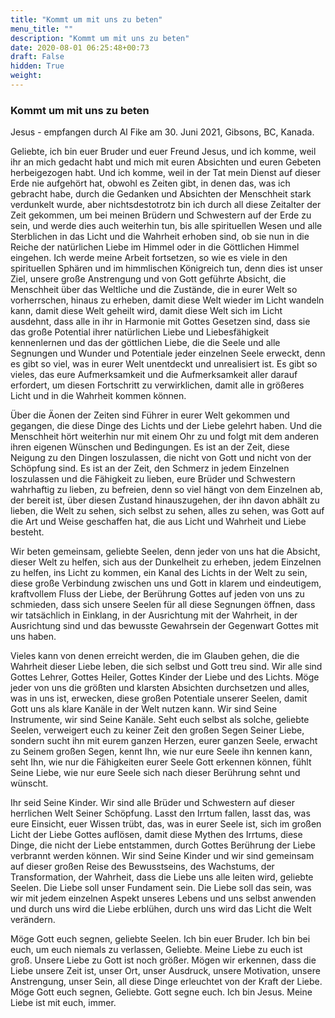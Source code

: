 ```yaml
---
title: "Kommt um mit uns zu beten"
menu_title: ""
description: "Kommt um mit uns zu beten"
date: 2020-08-01 06:25:48+00:73
draft: False
hidden: True
weight:
---
```

### Kommt um mit uns zu beten

Jesus - empfangen durch Al Fike am 30. Juni 2021, Gibsons, BC, Kanada.

Geliebte, ich bin euer Bruder und euer Freund Jesus, und ich komme, weil ihr an mich gedacht habt und mich mit euren Absichten und euren Gebeten herbeigezogen habt. Und ich komme, weil in der Tat mein Dienst auf dieser Erde nie aufgehört hat, obwohl es Zeiten gibt, in denen das, was ich gebracht habe, durch die Gedanken und Absichten der Menschheit stark verdunkelt wurde, aber nichtsdestotrotz bin ich durch all diese Zeitalter der Zeit gekommen, um bei meinen Brüdern und Schwestern auf der Erde zu sein, und werde dies auch weiterhin tun, bis alle spirituellen Wesen und alle Sterblichen in das Licht und die Wahrheit erhoben sind, ob sie nun in die Reiche der natürlichen Liebe im Himmel oder in die Göttlichen Himmel eingehen. Ich werde meine Arbeit fortsetzen, so wie es viele in den spirituellen Sphären und im himmlischen Königreich tun, denn dies ist unser Ziel, unsere große Anstrengung und von Gott geführte Absicht, die Menschheit über das Weltliche und die Zustände, die in eurer Welt so vorherrschen, hinaus zu erheben, damit diese Welt wieder im Licht wandeln kann, damit diese Welt geheilt wird, damit diese Welt sich im Licht ausdehnt, dass alle in ihr in Harmonie mit Gottes Gesetzen sind, dass sie das große Potential ihrer natürlichen Liebe und Liebesfähigkeit kennenlernen und das der göttlichen Liebe, die die Seele und alle Segnungen und Wunder und Potentiale jeder einzelnen Seele erweckt, denn es gibt so viel, was in eurer Welt unentdeckt und unrealisiert ist. Es gibt so vieles, das eure Aufmerksamkeit und die Aufmerksamkeit aller darauf erfordert, um diesen Fortschritt zu verwirklichen, damit alle in größeres Licht und in die Wahrheit kommen können.

Über die Äonen der Zeiten sind Führer in eurer Welt gekommen und gegangen, die diese Dinge des Lichts und der Liebe gelehrt haben. Und die Menschheit hört weiterhin nur mit einem Ohr zu und folgt mit dem anderen ihren eigenen Wünschen und Bedingungen. Es ist an der Zeit, diese Neigung zu den Dingen loszulassen, die nicht von Gott und nicht von der Schöpfung sind. Es ist an der Zeit, den Schmerz in jedem Einzelnen loszulassen und die Fähigkeit zu lieben, eure Brüder und Schwestern wahrhaftig zu lieben, zu befreien, denn so viel hängt von dem Einzelnen ab, der bereit ist, über diesen Zustand hinauszugehen, der ihn davon abhält zu lieben, die Welt zu sehen, sich selbst zu sehen, alles zu sehen, was Gott auf die Art und Weise geschaffen hat, die aus Licht und Wahrheit und Liebe besteht.

Wir beten gemeinsam, geliebte Seelen, denn jeder von uns hat die Absicht, dieser Welt zu helfen, sich aus der Dunkelheit zu erheben, jedem Einzelnen zu helfen, ins Licht zu kommen, ein Kanal des Lichts in der Welt zu sein, diese große Verbindung zwischen uns und Gott in klarem und eindeutigem, kraftvollem Fluss der Liebe, der Berührung Gottes auf jeden von uns zu schmieden, dass sich unsere Seelen für all diese Segnungen öffnen, dass wir tatsächlich in Einklang, in der Ausrichtung mit der Wahrheit, in der Ausrichtung sind und das bewusste Gewahrsein der Gegenwart Gottes mit uns haben.

Vieles kann von denen erreicht werden, die im Glauben gehen, die die Wahrheit dieser Liebe leben, die sich selbst und Gott treu sind. Wir alle sind Gottes Lehrer, Gottes Heiler, Gottes Kinder der Liebe und des Lichts. Möge jeder von uns die größten und klarsten Absichten durchsetzen und alles, was in uns ist, erwecken, diese großen Potentiale unserer Seelen, damit Gott uns als klare Kanäle in der Welt nutzen kann. Wir sind Seine Instrumente, wir sind Seine Kanäle. Seht euch selbst als solche, geliebte Seelen, verweigert euch zu keiner Zeit den großen Segen Seiner Liebe, sondern sucht ihn mit eurem ganzen Herzen, eurer ganzen Seele, erwacht zu Seinem großen Segen, kennt Ihn, wie nur eure Seele ihn kennen kann, seht Ihn, wie nur die Fähigkeiten eurer Seele Gott erkennen können, fühlt Seine Liebe, wie nur eure Seele sich nach dieser Berührung sehnt und wünscht.

Ihr seid Seine Kinder. Wir sind alle Brüder und Schwestern auf dieser herrlichen Welt Seiner Schöpfung. Lasst den Irrtum fallen, lasst das, was eure Einsicht, euer Wissen trübt, das, was in eurer Seele ist, sich im großen Licht der Liebe Gottes auflösen, damit diese Mythen des Irrtums, diese Dinge, die nicht der Liebe entstammen, durch Gottes Berührung der Liebe verbrannt werden können. Wir sind Seine Kinder und wir sind gemeinsam auf dieser großen Reise des Bewusstseins, des Wachstums, der Transformation, der Wahrheit, dass die Liebe uns alle leiten wird, geliebte Seelen. Die Liebe soll unser Fundament sein. Die Liebe soll das sein, was wir mit jedem einzelnen Aspekt unseres Lebens und uns selbst anwenden und durch uns wird die Liebe erblühen, durch uns wird das Licht die Welt verändern.

Möge Gott euch segnen, geliebte Seelen. Ich bin euer Bruder. Ich bin bei euch, um euch niemals zu verlassen, Geliebte. Meine Liebe zu euch ist groß. Unsere Liebe zu Gott ist noch größer. Mögen wir erkennen, dass die Liebe unsere Zeit ist, unser Ort, unser Ausdruck, unsere Motivation, unsere Anstrengung, unser Sein, all diese Dinge erleuchtet von der Kraft der Liebe. Möge Gott euch segnen, Geliebte. Gott segne euch. Ich bin Jesus. Meine Liebe ist mit euch, immer.

